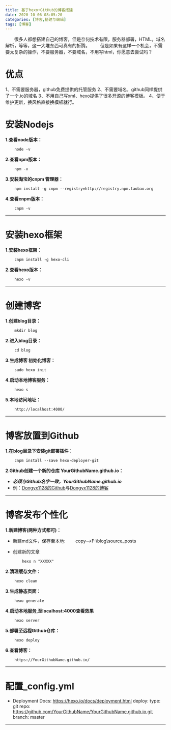 ```yaml
---
title: 基于hexo+GitHub的博客搭建
date: 2020-10-06 08:05:20
categories: [博客,搭建与编辑]
tags: [博客]
---
```


&emsp;&emsp;很多人都想搭建自己的博客，但是奈何技术有限，服务器部署，HTML，域名解析，等等，这一大堆东西可真有的折腾。
&emsp;&emsp;但是如果有这样一个机会，不需要太复杂的操作，不要服务器，不要域名，不用写html，你愿意去尝试吗？

# 优点
1、不需要服务器，github免费提供的托管服务
2、不需要域名，github同样提供了一个.io的域名
3、不用自己写xml、hexo提供了很多开源的博客模板。
4、便于维护更新，换风格直接换模板就行。
<!-- more -->

# 安装Nodejs

**1.查看node版本：**

```
    node -v
```

**2.查看npm版本：**

```
    npm -v
```

**3.安装淘宝的cnpm 管理器：**

```
    npm install -g cnpm --registry=http://registry.npm.taobao.org
```

**4.查看cnpm版本：**

```
    cnpm -v
```

***

# 安装hexo框架

**1.安装hexo框架：**

```
    cnpm install -g hexo-cli
```

**2.查看hexo版本：**

```
    hexo -v
```

***

# 创建博客

**1.创建blog目录：**

```
    mkdir blog
```

**2.进入blog目录：**

```
    cd blog
```

**3.生成博客 初始化博客：**

```
    sudo hexo init
```

**4.启动本地博客服务：**

```
    hexo s
```

**5.本地访问地址：**

```
    http://localhost:4000/
```

***

# 博客放置到Github

**1.在blog目录下安装git部署插件：**

```
    cnpm install --save hexo-deployer-git
```

**2.Github创建一个新的仓库 YourGithubName.github.io：**

* ***必须与Github名字一致，YourGithubName.github.io***
* 例：[Dongyx1128的Github](https://github.com/Dongyx1128)与[Dongyx1128的博客](https://dongyx1128.github.io/)

***

# 博客发布个性化

**1.新建博客(两种方式都可)：**

* 新建md文件，保存至本地:
&emsp;&emsp;copy-->F:\blog\source\_posts

* 创建新的文章

    ```
        hexo n "XXXXX" 
    ```


**2.清理缓存文件：**

```
    hexo clean
```

**3.生成静态页面：**

```
    hexo generate
```

**4.启动本地服务,至localhost:4000查看效果**
```
    hexo server
```

**5.部署至远程Github仓库：**

```
    hexo deploy
```

**6.查看博客：**

```
    https://YourGithubName.github.io/
```

***


# 配置_config.yml

* Deployment
Docs: https://hexo.io/docs/deployment.html
deploy:
type: git
repo: https://github.com/YourGithubName/YourGithubName.github.io.git
branch: master

***